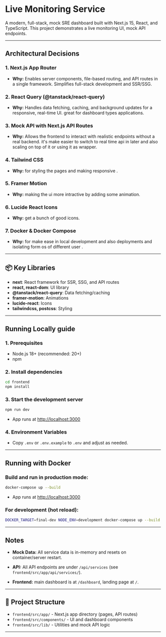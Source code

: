 # Live Monitoring Service

A modern, full-stack, mock SRE dashboard built with Next.js 15, React, and TypeScript. This project demonstrates a live monitoring UI, mock API endpoints.

---

##  Architectural Decisions

### 1. **Next.js App Router**
- **Why:** Enables server components, file-based routing, and API routes in a single framework. Simplifies full-stack development and SSR/SSG.

### 2. **React Query (@tanstack/react-query)**
- **Why:** Handles data fetching, caching, and background updates for a responsive, real-time UI. great for dashboard types applications.

### 3. **Mock API with Next.js API Routes**
- **Why:** Allows the frontend to interact with realistic endpoints without a real backend. it's make easier to switch to real time api in later and also scaling on top of it or using it as wrapper.

### 4. **Tailwind CSS**
- **Why:** for styling the pages and making responsive .

### 5. **Framer Motion**
- **Why:** making the ui more intractive by adding some animation.

### 6. **Lucide React Icons**
- **Why:**  get a bunch of good icons.

### 7. **Docker & Docker Compose**
- **Why:** for make ease in local development and also deployments and isolating form os of different user .

---

## 📦 Key Libraries
- **next**: React framework for SSR, SSG, and API routes
- **react, react-dom**: UI library
- **@tanstack/react-query**: Data fetching/caching
- **framer-motion**: Animations
- **lucide-react**: Icons
- **tailwindcss, postcss**: Styling

---

##  Running Locally guide 

### **1. Prerequisites**
- Node.js 18+ (recommended: 20+)
- npm 

### **2. Install dependencies**
```sh
cd frontend
npm install
```

### **3. Start the development server**
```sh
npm run dev
```
- App runs at [http://localhost:3000](http://localhost:3000)

### **4. Environment Variables**
- Copy `.env` or `.env.example` to `.env` and adjust as needed.

---

##  Running with Docker

### **Build and run in production mode:**
```sh
docker-compose up --build
```
- App runs at [http://localhost:3000](http://localhost:3000)

### **For development (hot reload):**
```sh
DOCKER_TARGET=final-dev NODE_ENV=development docker-compose up --build
```

---

##  Notes
- **Mock Data:** All service data is in-memory and resets on container/server restart.
- **API:** All API endpoints are under `/api/services` (see `frontend/src/app/api/services/`).

- **Frontend:** main dashboard is at `/dashboard`, landing page at `/`.

---

## 📁 Project Structure
- `frontend/src/app/` - Next.js app directory (pages, API routes)
- `frontend/src/components/` - UI and dashboard components
- `frontend/src/lib/` - Utilities and mock API logic

---

